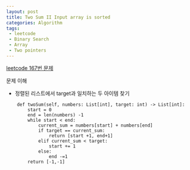 ```yaml
---
layout: post
title: Two Sum II Input array is sorted
categories: Algorithm
tags: 
 - leetcode
 - Binary Search
 - Array
 - Two pointers
---
```


[leetcode 167번 문제](https://leetcode.com/problems/two-sum-ii-input-array-is-sorted/)

문제 이해 
* 정렬된 리스트에서 target과 일치하는 두 아이템 찾기  

```
    def twoSum(self, numbers: List[int], target: int) -> List[int]:
        start = 0
        end = len(numbers) -1
        while start < end:
            current_sum = numbers[start] + numbers[end]
            if target == current_sum:
                return [start +1, end+1]
            elif current_sum < target:
                start += 1
            else:
                end -=1
        return [-1,-1]
```


